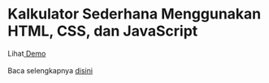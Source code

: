 # Kalkulator Sederhana Menggunakan HTML, CSS, dan JavaScript
Lihat<a href="https://samuelpasaribu.github.io/kalkulator"> Demo</a>
<br />
<br />
Baca selengkapnya <a href="https://www.samuelpasaribu.com/2022/12/source-code-kalkulator-sederhana.html">disini</a>
